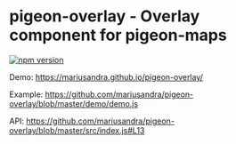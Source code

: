 # pigeon-overlay - Overlay component for pigeon-maps

[![npm version](https://img.shields.io/npm/v/pigeon-overlay.svg)](https://www.npmjs.com/package/pigeon-overlay)

Demo: https://mariusandra.github.io/pigeon-overlay/

Example: https://github.com/mariusandra/pigeon-overlay/blob/master/demo/demo.js

API: https://github.com/mariusandra/pigeon-overlay/blob/master/src/index.js#L13
